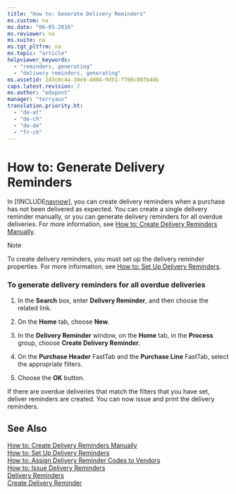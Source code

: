 ```yaml
---
title: "How to: Generate Delivery Reminders"
ms.custom: na
ms.date: "06-05-2016"
ms.reviewer: na
ms.suite: na
ms.tgt_pltfrm: na
ms.topic: "article"
helpviewer_keywords: 
  - "reminders, generating"
  - "delivery reminders, generating"
ms.assetid: 2d3c0c4a-38e9-4904-9d51-f706c887b4db
caps.latest.revision: 7
ms.author: "edupont"
manager: "terryaus"
translation.priority.ht: 
  - "de-at"
  - "de-ch"
  - "de-de"
  - "fr-ch"
---
```

# How to: Generate Delivery Reminders
In [!INCLUDE[navnow](../../ApplicationDesign/includes/navnow_md.md)], you can create delivery reminders when a purchase has not been delivered as expected. You can create a single delivery reminder manually, or you can generate delivery reminders for all overdue deliveries. For more information, see [How to: Create Delivery Reminders Manually](../../LocalFunctionalityForMicrosoftDynamicsNav2016/Austria/how-to-create-delivery-reminders-manually.md).  
  
> [!NOTE]  
>  To create delivery reminders, you must set up the delivery reminder properties. For more information, see [How to: Set Up Delivery Reminders](../../LocalFunctionalityForMicrosoftDynamicsNav2016/Austria/how-to-set-up-delivery-reminders.md).  
  
### To generate delivery reminders for all overdue deliveries  
  
1.  In the **Search** box, enter **Delivery Reminder**, and then choose the related link.  
  
2.  On the **Home** tab, choose **New**.  
  
3.  In the **Delivery Reminder** window, on the **Home** tab, in the **Process** group, choose **Create Delivery Reminder**.  
  
4.  On the **Purchase Header** FastTab and the **Purchase Line** FastTab, select the appropriate filters.  
  
5.  Choose the **OK** button.  
  
 If there are overdue deliveries that match the filters that you have set, deliver reminders are created. You can now issue and print the delivery reminders.  
  
## See Also  
 [How to: Create Delivery Reminders Manually](../../LocalFunctionalityForMicrosoftDynamicsNav2016/Austria/how-to-create-delivery-reminders-manually.md)   
 [How to: Set Up Delivery Reminders](../../LocalFunctionalityForMicrosoftDynamicsNav2016/Austria/how-to-set-up-delivery-reminders.md)   
 [How to: Assign Delivery Reminder Codes to Vendors](../../LocalFunctionalityForMicrosoftDynamicsNav2016/Austria/how-to-assign-delivery-reminder-codes-to-vendors.md)   
 [How to: Issue Delivery Reminders](../../LocalFunctionalityForMicrosoftDynamicsNav2016/Austria/how-to-issue-delivery-reminders.md)   
 [Delivery Reminders](../../LocalFunctionalityForMicrosoftDynamicsNav2016/Austria/delivery-reminders.md)   
 [Create Delivery Reminder](../../LocalFunctionalityForMicrosoftDynamicsNav2016/Austria/-$-b_5005340-create-delivery-reminder-$-.md)